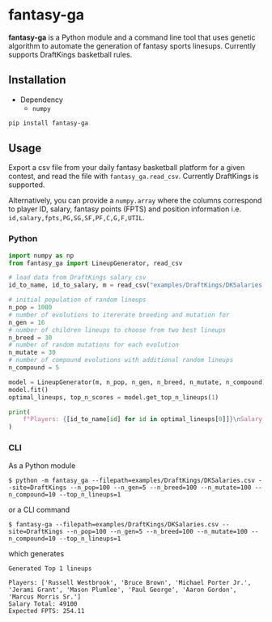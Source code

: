 # fantasy-ga
**fantasy-ga** is a Python module and a command line tool that uses genetic algorithm to automate the generation of fantasy sports linesups. Currently supports DraftKings basketball rules.
## Installation
 - Dependency
    - `numpy`
```bash
pip install fantasy-ga
```

## Usage

Export a csv file from your daily fantasy basketball platform for a given contest, and read the file with `fantasy_ga.read_csv`. Currently DraftKings is supported.

Alternatively, you can provide a `numpy.array` where the columns correspond to player ID, salary, fantasy points (FPTS) and position information i.e. `id,salary,fpts,PG,SG,SF,PF,C,G,F,UTIL`.

### Python
```python
import numpy as np
from fantasy_ga import LineupGenerator, read_csv

# load data from DraftKings salary csv
id_to_name, id_to_salary, m = read_csv("examples/DraftKings/DKSalaries.csv", site="DraftKings")

# initial population of random lineups
n_pop = 1000
# number of evolutions to itererate breeding and mutation for
n_gen = 16
# number of children lineups to choose from two best lineups
n_breed = 30
# number of random mutations for each evolution
n_mutate = 30
# number of compound evolutions with additional random lineups
n_compound = 5

model = LineupGenerator(m, n_pop, n_gen, n_breed, n_mutate, n_compound)
model.fit()
optimal_lineups, top_n_scores = model.get_top_n_lineups(1)

print(
    f"Players: {[id_to_name[id] for id in optimal_lineups[0]]}\nSalary Total: {sum([id_to_salary[id] for id in optimal_lineups[0]])}\nExpected FPTS: {top_n_scores[0]}"
)
```

### CLI

As a Python module
```
$ python -m fantasy_ga --filepath=examples/DraftKings/DKSalaries.csv --site=DraftKings --n_pop=100 --n_gen=5 --n_breed=100 --n_mutate=100 --n_compound=10 --top_n_lineups=1
```
or a CLI command
```
$ fantasy-ga --filepath=examples/DraftKings/DKSalaries.csv --site=DraftKings --n_pop=100 --n_gen=5 --n_breed=100 --n_mutate=100 --n_compound=10 --top_n_lineups=1  
```
which generates
```
Generated Top 1 lineups

Players: ['Russell Westbrook', 'Bruce Brown', 'Michael Porter Jr.', 'Jerami Grant', 'Mason Plumlee', 'Paul George', 'Aaron Gordon', 'Marcus Morris Sr.']
Salary Total: 49100
Expected FPTS: 254.11
```